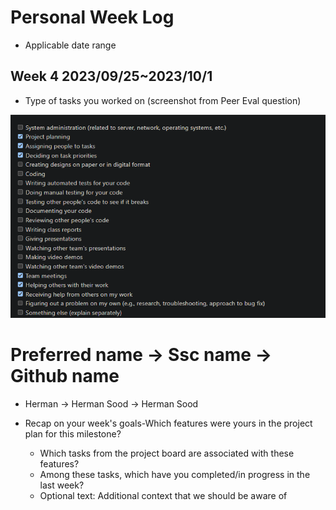 # Personal Week Log

- Applicable date range
##  Week 4 2023/09/25~2023/10/1
- Type of tasks you worked on (screenshot from Peer Eval question)

![](./images/tasks/Week4Herman.png)

# Preferred name -> Ssc name -> Github name

- Herman -> Herman Sood -> Herman Sood

- Recap on your week's goals-Which features were yours in the project plan for this milestone?
  - Which tasks from the project board are associated with these features?
  - Among these tasks, which have you completed/in progress in the last week?
  - Optional text: Additional context that we should be aware of






